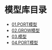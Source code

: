 # 模型库目录
- [01.PORT模型](PORT模型.md)
- [02.GROW模型](GROW模型.md)
- [03.模型](PORT模型.md)
- [04.PORT模型](PORT模型.md)